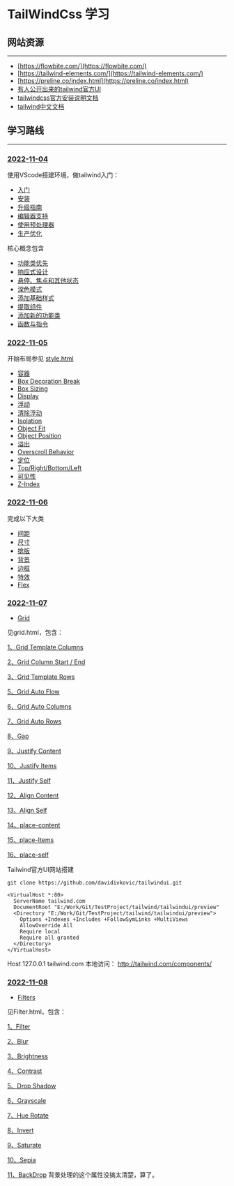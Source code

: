# TailWindCss 学习

## 网站资源
---
- [https://flowbite.com/](https://flowbite.com/)
- [https://tailwind-elements.com/](https://tailwind-elements.com/)
- [https://preline.co/index.html](https://preline.co/index.html)
- [有人公开出来的tailwind官方UI](https://github.com/davidivkovic/tailwindui)
- [tailwindcss官方安装说明文档](https://tailwindcss.com/docs/installation)
- [tailwind中文文档](https://www.tailwindcss.cn/docs)
## 学习路线
---
### [2022-11-04]()

使用VScode搭建环境，做tailwind入门：
- [入门]()
- [安装]()
- [升级指南]()
- [编辑器支持]()
- [使用预处理器]()
- [生产优化]()

核心概念包含
- [功能类优先]()
- [响应式设计]()
- [悬停、焦点和其他状态]()
- [深色模式]()
- [添加基础样式]()
- [提取组件]()
- [添加新的功能类]()
- [函数与指令]()

### [2022-11-05]()
开始布局参见 [style.html](style.html)

- [容器]()
- [Box Decoration Break]()
- [Box Sizing]()
- [Display]()
- [浮动]()
- [清除浮动]()
- [Isolation]()
- [Object Fit]()
- [Object Position]()
- [溢出]()
- [Overscroll Behavior]()
- [定位]()
- [Top/Right/Bottom/Left]()
- [可见性]()
- [Z-Index]()

### [2022-11-06]()

完成以下大类
- [间距](Space-Sizing.html)
- [尺寸](Space-Sizing.html)
- [排版](font.html)
- [背景](background.html)
- [边框](border-and-box.html)
- [特效](border-and-box.html)
- [Flex](flex.html)

### [2022-11-07]()

- [Grid](grid.html) 

见grid.html，包含：

[1、Grid Template Columns]() 

[2、Grid Column Start / End]()

[3、Grid Template Rows]()

[5、Grid Auto Flow]()

[6、Grid Auto Columns]()

[7、Grid Auto Rows]()

[8、Gap]()

[9、Justify Content]()

[10、Justify Items]()

[11、Justify Self]()

[12、Align Content]()

[13、Align Self]()

[14、place-content]()

[15、place-Items]()

[16、place-self]()



Tailwind官方UI网站搭建

`git clone https://github.com/davidivkovic/tailwindui.git
`

```
<VirtualHost *:80>
  ServerName tailwind.com
  DocumentRoot "E:/Work/Git/TestProject/tailwind/tailwindui/preview"
  <Directory "E:/Work/Git/TestProject/tailwind/tailwindui/preview">
    Options +Indexes +Includes +FollowSymLinks +MultiViews
    AllowOverride All
    Require local
    Require all granted
  </Directory>
</VirtualHost>
```

Host 127.0.0.1 tailwind.com 本地访问： http://tailwind.com/components/

### [2022-11-08]()

- [Filters](Filter.html)

见Filter.html，包含：

[1、Filter]() 

[2、Blur]() 

[3、Brightness]() 

[4、Contrast]() 

[5、Drop Shadow]() 

[6、Grayscale]() 

[7、Hue Rotate]() 

[8、Invert]() 

[9、Saturate]() 

[10、Sepia]() 

[11、BackDrop]() 背景处理的这个属性没搞太清楚，算了。